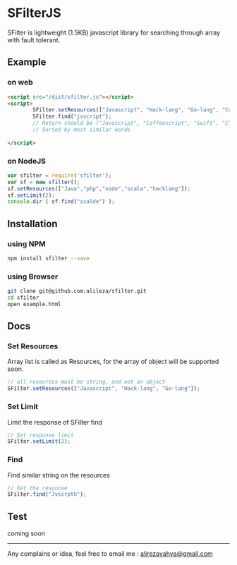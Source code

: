 # SFilterJS

SFilter is lightweight (1.5KB) javascript library for searching through array with fault tolerant.

## Example
### on web
```html
<script src="/dist/sfilter.js"></script>
<script>
		SFilter.setResources(["Javascript", "Hack-lang", "Go-lang", "Coffeescript", "PHP", "Ruby", "Swift", "Python", "Perl", "Java", "Scala", "Clojure", "Erlang", "Elixir", "C", "C++", "C#"]);
		SFilter.find("jvscript");
		// Return should be ["Javascript", "Coffeescript", "Swift", "C", "Java"]
		// Sorted by most similar words
		
</script>
```

### on NodeJS
```javascript
var sfilter = require('sfilter');
var sf = new sfilter();
sf.setResources(["Java","php","node","scala","hacklang"]);
sf.setLimit(2);
console.dir ( sf.find("scalde") );
```

## Installation

### using NPM
```sh
npm install sfilter --save
```


### using Browser
```sh
git clone git@github.com:alileza/sfilter.git
cd sfilter
open example.html
```

## Docs
### Set Resources
Array list is called as Resources, for the array of object will be supported soon.
```javascript
// all resources must be string, and not an object
SFilter.setResources(["Javascript", "Hack-lang", "Go-lang"]);
```
### Set Limit
Limit the response of SFilter find
```javascript
// Set response limit
SFilter.setLimit(2);
```

### Find
Find similar string on the resources
```javascript
// Get the response
SFilter.find("Jvscrpth");
```
## Test
coming soon

---

Any complains or idea, feel free to email me : [alirezayahya@gmail.com](mailto:alirezayahya@gmail.com)
